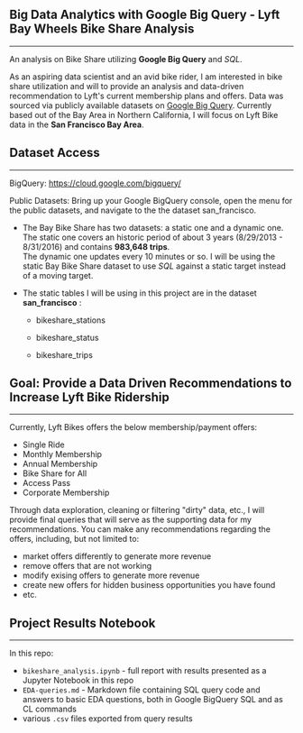 ## Big Data Analytics with Google Big Query - Lyft Bay Wheels Bike Share Analysis
---
An analysis on Bike Share utilizing <b>Google Big Query</b> and <i>SQL</i>.

As an aspiring data scientist and an avid bike rider, I am interested in bike share utilization and will to provide
an analysis and data-driven recommendation to Lyft's current membership plans and offers. Data was sourced via
publicly available datasets on [Google Big Query](https://cloud.google.com/bigquery/). Currently based out of the Bay
Area in Northern California, I will focus on Lyft Bike data in the <b>San Francisco Bay Area</b>.
  
## Dataset Access
---
BigQuery: https://cloud.google.com/bigquery/

Public Datasets: Bring up your Google BigQuery console, open the menu for the public datasets, and navigate to the the dataset san_francisco.

- The Bay Bike Share has two datasets: a static one and a dynamic one.  The static one covers an historic period of about 3 years (8/29/2013 - 8/31/2016)
  and contains <b>983,648 trips</b>.  
  The dynamic one updates every 10 minutes or so.  I will be using the static Bay Bike Share dataset to use <i>SQL</i> against a static target 
  instead of a moving target.

- The static tables I will be using in this project are in the dataset **san_francisco** :

  * bikeshare_stations

  * bikeshare_status

  * bikeshare_trips
  
## Goal: Provide a Data Driven Recommendations to Increase Lyft Bike Ridership
---
Currently, Lyft Bikes offers the below membership/payment offers:
  * Single Ride 
  * Monthly Membership
  * Annual Membership
  * Bike Share for All
  * Access Pass
  * Corporate Membership

Through data exploration, cleaning or filtering "dirty" data, etc., I will provide final queries that will serve as the supporting 
data for my recommendations. You can make any recommendations regarding the offers, including, but not limited to: 
  * market offers differently to generate more revenue 
  * remove offers that are not working 
  * modify exising offers to generate more revenue
  * create new offers for hidden business opportunities you have found
  * etc. 
  
## Project Results Notebook
---
In this repo:
  * `bikeshare_analysis.ipynb` - full report with results presented as a Jupyter Notebook in this repo
  * `EDA-queries.md` - Markdown file containing SQL query code and answers to basic EDA questions, 
      both in Google BigQuery SQL and as CL commands
  * various `.csv` files exported from query results

